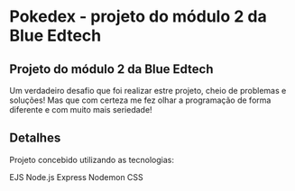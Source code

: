 # Pokedex - projeto do módulo 2 da Blue Edtech

## Projeto do módulo 2 da Blue Edtech

Um verdadeiro desafio que foi realizar estre projeto, cheio de problemas e soluções! 
Mas que com certeza me fez olhar a programação de forma diferente e com muito mais seriedade! 

## Detalhes 

Projeto concebido utilizando as tecnologias: 

EJS
Node.js
Express
Nodemon
CSS







